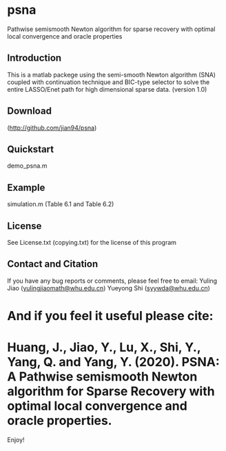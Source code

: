 # psna
Pathwise semismooth Newton algorithm for sparse recovery with optimal local convergence and oracle properties
## Introduction

This is a matlab packege using the semi-smooth Newton algorithm (SNA)
coupled with continuation technique and BIC-type selector
to solve the entire LASSO/Enet path for high dimensional sparse data. 
(version 1.0)

## Download

(http://github.com/jian94/psna)

## Quickstart

demo_psna.m

## Example

simulation.m (Table 6.1 and Table 6.2)

## License 

See License.txt (copying.txt) for the license of this program

## Contact and Citation

If you have any bug reports or comments, please feel free to email:
	Yuling Jiao (yulingjiaomath@whu.edu.cn)
	Yueyong Shi (syywda@whu.edu.cn)

And if you feel it useful please cite:
====================================================================================
Huang, J., Jiao, Y., Lu, X., Shi, Y., Yang, Q.  and Yang, Y. (2020).
PSNA: A Pathwise semismooth Newton algorithm for Sparse Recovery with optimal local convergence and oracle properties.
====================================================================================

Enjoy! 

